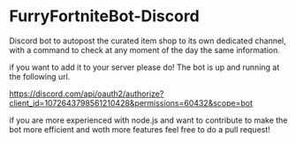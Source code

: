 # FurryFortniteBot-Discord
Discord bot to autopost the curated item shop to its own dedicated channel, with a command to check at any moment of the day the same information. 

if you want to add it to your server please do! The bot is up and running at the following url.

https://discord.com/api/oauth2/authorize?client_id=1072643798561210428&permissions=60432&scope=bot

if you are more experienced with node.js and want to contribute to make the bot more efficient and woth more features feel free to do a pull request!
